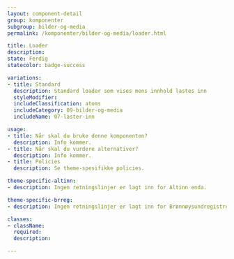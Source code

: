 ```yaml
---
layout: component-detail
group: komponenter
subgroup: bilder-og-media
permalink: /komponenter/bilder-og-media/loader.html

title: Loader
description:
state: Ferdig
statecolor: badge-success

variations:
- title: Standard
  description: Standard loader som vises mens innhold lastes inn
  styleModifier:
  includeClassification: atoms
  includeCategory: 09-bilder-og-media
  includeName: 07-laster-inn

usage:
- title: Når skal du bruke denne komponenten?
  description: Info kommer.
- title: Når skal du vurdere alternativer?
  description: Info kommer.
- title: Policies
  description: Se theme-spesifikke policies.

theme-specific-altinn:
- description: Ingen retningslinjer er lagt inn for Altinn enda.

theme-specific-brreg:
- description: Ingen retningslinjer er lagt inn for Brønnøysundregistrene enda.

classes:
- className:
  required:
  description:

---
```

